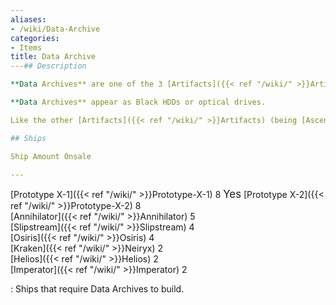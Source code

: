 ```yaml
---
aliases:
- /wiki/Data-Archive
categories:
- Items
title: Data Archive
---## Description

**Data Archives** are one of the 3 [Artifacts]({{< ref "/wiki/" >}}Artifacts) in the game. They are also used in a quest that gives credits in the [Quest]({{< ref "/wiki/" >}}Quests) [Crazy Secret]({{< ref "/wiki/" >}}Richard-Kavar).

**Data Archives** appear as Black HDDs or optical drives.

Like the other [Artifacts]({{< ref "/wiki/" >}}Artifacts) (being [Ascension Crystals]({{< ref "/wiki/" >}}Ascension-Crystal) and [Antimatter Shards]({{< ref "/wiki/" >}}Antimatter-Shard)), Data Archives can be obtained by finding them in space, but they are quite rare and only show on the HUD within 1,000 studs. The method most players use to acquire these is by looting X-0, where you can reliably get multiple if you get the first loot.

## Ships

Ship Amount Onsale

---
```


[Prototype X-1]({{< ref "/wiki/" >}}Prototype-X-1) 8 <big>Yes</big> [Prototype X-2]({{< ref "/wiki/" >}}Prototype-X-2) 8  
 [Annihilator]({{< ref "/wiki/" >}}Annihilator) 5  
 [Slipstream]({{< ref "/wiki/" >}}Slipstream) 4  
 [Osiris]({{< ref "/wiki/" >}}Osiris) 4  
 [Kraken]({{< ref "/wiki/" >}}Neiryx) 2  
 [Helios]({{< ref "/wiki/" >}}Helios) 2  
 [Imperator]({{< ref "/wiki/" >}}Imperator) 2

: Ships that require Data Archives to build.